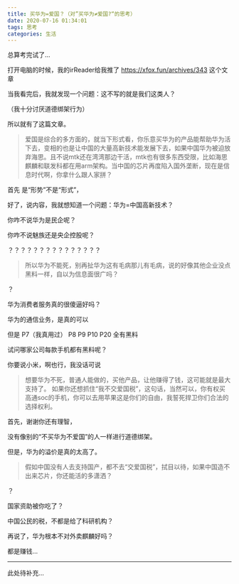 ```yaml
---
title: 买华为=爱国？（对”买华为≠爱国?“的思考）
date: 2020-07-16 01:34:01
tags: 思考
categories: 生活
---
```


总算考完试了…

打开电脑的时候，我的irReader给我推了 https://xfox.fun/archives/343 这个文章

当我看完后，我就发现一个问题：这不写的就是我们这类人？

（我十分讨厌道德绑架行为）

所以就有了这篇文章。

> 爱国是综合的多方面的，就当下形式看，你乐意买华为的产品能帮助华为活下去，变相的也是让中国的大量高新技术能发展下去，如果中国华为被迫放弃海思。且不说mtk还在湾湾那边干活，mtk也有很多东西受限，比如海思麒麟和联发科都在用arm架构。当中国的芯片再度陷入国外垄断，现在是信息时代啊，你拿什么跟人家拼？

首先 是“形势”不是“形式”，

好了，说内容，我就想知道一个问题：华为=中国高新技术？

你咋不说华为是民企呢？

你咋不说魅族还是央企控股呢？

？？？？？？？？？？？？？？？

> 所以华为不能死，别再扯华为这有毛病那儿有毛病，说的好像其他企业没点黑料一样，自以为信息面很广吗？

？

华为消费者服务真的很傻逼好吗？

华为的通信业务，是真的可以

但是 P7（我真用过） P8 P9 P10 P20 全有黑料

试问哪家公司每款手机都有黑料呢？

你要说小米，啊也行，我没话可说

> 想要华为不死，普通人能做的，买他产品，让他赚得了钱，这可能就是最大支持了。
> 如果你还想抓住“我不交爱国税”，这句话，当然可以，你有权买高通soc的手机，你可以去用苹果这是你们的自由，我誓死捍卫你们合法的选择权利。

首先，谢谢你还有理智，

没有像别的“不买华为不爱国”的人一样进行道德绑架。

但是，华为的溢价是真的太高了。

> 假如中国没有人去支持国产，都不去“交爱国税”，拭目以待，如果中国造不出来芯片，你还能活的多潇洒？

？

国家资助被你吃了？

中国公民的税，不都是给了科研机构？

再说了，华为根本不对外卖麒麟好吗？

都是赚钱…

------

此处待补充…